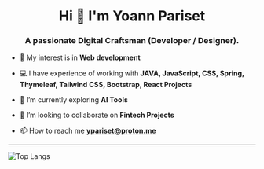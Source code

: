 <h1 align="center">Hi 👋  I'm Yoann Pariset</h1>
<h3 align="center">A passionate Digital Craftsman (Developer / Designer).</h3>

- 🤖 My interest is in **Web development**

- 💻 I have experience of working with **JAVA, JavaScript, CSS, Spring, Thymeleaf, Tailwind CSS, Bootstrap, React Projects**

- 🌱 I’m currently exploring **AI Tools**

- 👯 I’m looking to collaborate on **Fintech Projects**

- 📫 How to reach me **ypariset@proton.me**

<hr/>

 ![Top Langs](https://github-readme-stats.vercel.app/api/top-langs/?username=ypariset&layout=compact&title_color=007bff&text_color=e7e7e7&icon_color=007bff&bg_color=171c28)
